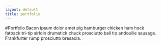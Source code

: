 ```yaml
---
layout: default
title: portfolio
---
```


#Portfolio
Bacon ipsum dolor amet pig hamburger chicken ham hock fatback tri-tip sirloin drumstick chuck prosciutto ball tip andouille sausage. Frankfurter rump prosciutto bresaola.

